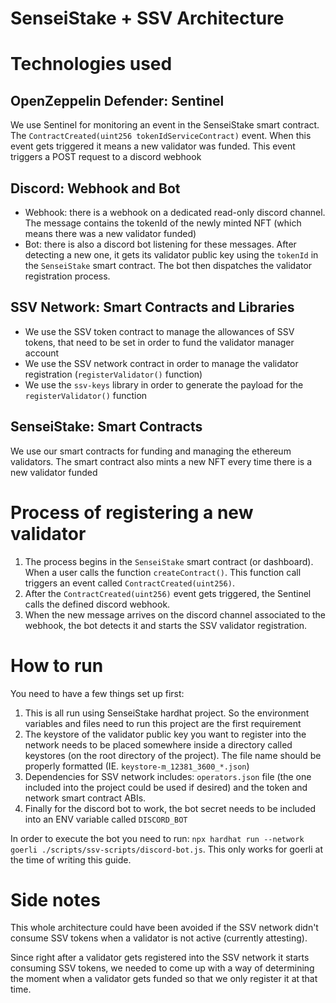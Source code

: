 # SenseiStake + SSV Architecture

# Technologies used

## OpenZeppelin Defender: Sentinel

We use Sentinel for monitoring an event in the SenseiStake smart contract. The `ContractCreated(uint256 tokenIdServiceContract)` event. When this event gets triggered it means a new validator was funded. This event triggers a POST request to a discord webhook

## Discord: Webhook and Bot

- Webhook: there is a webhook on a dedicated read-only discord channel. The message contains the tokenId of the newly minted NFT (which means there was a new validator funded)
- Bot: there is also a discord bot listening for these messages. After detecting a new one, it gets its validator public key using the `tokenId` in the `SenseiStake` smart contract. The bot then dispatches the validator registration process.

## SSV Network: Smart Contracts and Libraries

- We use the SSV token contract to manage the allowances of SSV tokens, that need to be set in order to fund the validator manager account
- We use the SSV network contract in order to manage the validator registration (`registerValidator()` function)
- We use the `ssv-keys` library in order to generate the payload for the `registerValidator()` function

## SenseiStake: Smart Contracts

We use our smart contracts for funding and managing the ethereum validators. The smart contract also mints a new NFT every time there is a new validator funded

# Process of registering a new validator

1. The process begins in the `SenseiStake` smart contract (or dashboard). When a user calls the function `createContract()`. This function call triggers an event called `ContractCreated(uint256)`.
2. After the `ContractCreated(uint256)` event gets triggered, the Sentinel calls the defined discord webhook.
3. When the new message arrives on the discord channel associated to the webhook, the bot detects it and starts the SSV validator registration.

# How to run

You need to have a few things set up first:

1. This is all run using SenseiStake hardhat project. So the environment variables and files need to run this project are the first requirement
2. The keystore of the validator public key you want to register into the network needs to be placed somewhere inside a directory called keystores (on the root directory of the project). The file name should be properly formatted (IE. `keystore-m_12381_3600_*.json`)
3. Dependencies for SSV network includes: `operators.json` file (the one included into the project could be used if desired) and the token and network smart contract ABIs.
4. Finally for the discord bot to work, the bot secret needs to be included into an ENV variable called `DISCORD_BOT`

In order to execute the bot you need to run: `npx hardhat run --network goerli ./scripts/ssv-scripts/discord-bot.js`.
This only works for goerli at the time of writing this guide.

# Side notes

This whole architecture could have been avoided if the SSV network didn't consume SSV tokens when a validator is not active (currently attesting). 

Since right after a validator gets registered into the SSV network it starts consuming SSV tokens, we needed to come up with a way of determining the moment when a validator gets funded so that we only register it at that time.
